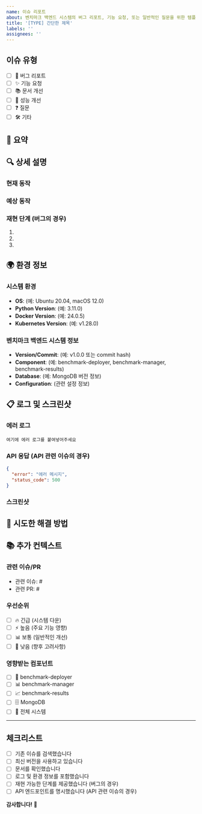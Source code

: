 ```yaml
---
name: 이슈 리포트
about: 벤치마크 백엔드 시스템의 버그 리포트, 기능 요청, 또는 일반적인 질문을 위한 템플릿
title: '[TYPE] 간단한 제목'
labels: ''
assignees: ''
---
```


## 이슈 유형
<!-- 해당하는 유형에 [x] 표시해주세요 -->
- [ ] 🐛 버그 리포트
- [ ] ✨ 기능 요청
- [ ] 📚 문서 개선
- [ ] 🚀 성능 개선
- [ ] ❓ 질문
- [ ] 🛠️ 기타

## 📝 요약
<!-- 이슈에 대한 간단한 요약을 작성해주세요 -->

## 🔍 상세 설명

### 현재 동작
<!-- 현재 어떻게 동작하는지 설명해주세요 -->

### 예상 동작
<!-- 어떻게 동작해야 하는지 설명해주세요 -->

### 재현 단계 (버그의 경우)
1. 
2. 
3. 

## 🌍 환경 정보
<!-- 해당하는 환경 정보를 작성해주세요 -->

### 시스템 환경
- **OS**: (예: Ubuntu 20.04, macOS 12.0)
- **Python Version**: (예: 3.11.0)
- **Docker Version**: (예: 24.0.5)
- **Kubernetes Version**: (예: v1.28.0)

### 벤치마크 백엔드 시스템 정보
- **Version/Commit**: (예: v1.0.0 또는 commit hash)
- **Component**: (예: benchmark-deployer, benchmark-manager, benchmark-results)
- **Database**: (예: MongoDB 버전 정보)
- **Configuration**: (관련 설정 정보)

## 📋 로그 및 스크린샷
<!-- 관련 로그나 스크린샷을 첨부해주세요 -->

### 에러 로그
```
여기에 에러 로그를 붙여넣어주세요
```

### API 응답 (API 관련 이슈의 경우)
```json
{
  "error": "에러 메시지",
  "status_code": 500
}
```

### 스크린샷
<!-- 필요한 경우 스크린샷을 첨부해주세요 -->

## 🔧 시도한 해결 방법
<!-- 이미 시도해본 해결 방법이 있다면 작성해주세요 -->

## 📚 추가 컨텍스트
<!-- 이슈와 관련된 추가 정보나 컨텍스트를 제공해주세요 -->

### 관련 이슈/PR
<!-- 관련된 이슈나 PR이 있다면 링크해주세요 -->
- 관련 이슈: #
- 관련 PR: #

### 우선순위
<!-- 이슈의 우선순위를 선택해주세요 -->
- [ ] 🔥 긴급 (시스템 다운)
- [ ] ⚡ 높음 (주요 기능 영향)
- [ ] 📊 보통 (일반적인 개선)
- [ ] 🔮 낮음 (향후 고려사항)

### 영향받는 컴포넌트
<!-- 이슈가 영향을 미치는 컴포넌트를 선택해주세요 -->
- [ ] 🔧 benchmark-deployer
- [ ] 📊 benchmark-manager
- [ ] 📈 benchmark-results
- [ ] 🗄️ MongoDB
- [ ] 🚀 전체 시스템

---

## 체크리스트
<!-- 이슈를 제출하기 전에 확인해주세요 -->
- [ ] 기존 이슈를 검색했습니다
- [ ] 최신 버전을 사용하고 있습니다
- [ ] 문서를 확인했습니다
- [ ] 로그 및 환경 정보를 포함했습니다
- [ ] 재현 가능한 단계를 제공했습니다 (버그의 경우)
- [ ] API 엔드포인트를 명시했습니다 (API 관련 이슈의 경우)

**감사합니다!** 🙏

